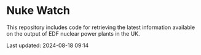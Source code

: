 # Nuke Watch

This repository includes code for retrieving the latest information available on the output of EDF nuclear power plants in the UK.

Last updated: 2024-08-18 09:14